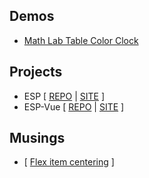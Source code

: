 ## Demos
* [Math Lab Table Color Clock](https://jarquafelmu.github.io/MathLabTableColorClock/index.html)

## Projects
* ESP [ [REPO](https://jarquafelmu.github.io/ESP) | [SITE](https://jarquafelmu.github.io/ESP/index.html) ]
* ESP-Vue [ [REPO](https://github.com/jarquafelmu/jarquafelmu.github.io/tree/master/esp-vue) | [SITE](https://jarquafelmu.github.io/esp-vue/dist/index.html) ]

## Musings
* [ [Flex item centering](https://jarquafelmu.github.io/Time%26TableColor/backgroundimgwithcenteredtext.html) ]
